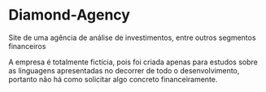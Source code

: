 # Diamond-Agency
Site de uma agência de análise de investimentos, entre outros segmentos financeiros

A empresa é totalmente fictícia, pois foi criada apenas para estudos sobre as linguagens apresentadas no decorrer de todo o desenvolvimento, portanto não há como solicitar algo concreto financeiramente.
